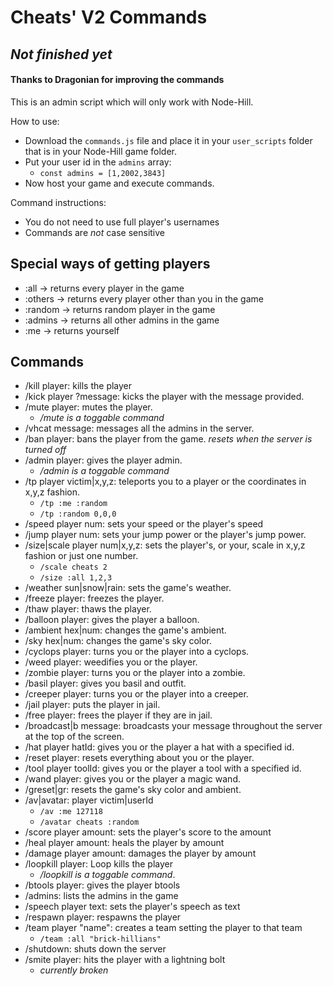 # Cheats' V2 Commands

## *Not finished yet*

#### Thanks to Dragonian for improving the commands

This is an admin script which will only work with Node-Hill.

How to use:
- Download the `commands.js` file and place it in your `user_scripts` folder that is in your Node-Hill game folder.
- Put your user id in the `admins` array:
    - `const admins = [1,2002,3843]`
- Now host your game and execute commands.


Command instructions:
- You do not need to use full player's usernames
- Commands are *not* case sensitive


## Special ways of getting players
- :all -> returns every player in the game
- :others -> returns every player other than you in the game
- :random -> returns random player in the game
- :admins -> returns all other admins in the game
- :me -> returns yourself

## Commands
- /kill player: kills the player
- /kick player ?message: kicks the player with the message provided.
- /mute player: mutes the player.
    -  */mute is a toggable command*
- /vhcat message: messages all the admins in the server.
- /ban player: bans the player from the game. *resets when the server is turned off*
- /admin player: gives the player admin.
    -  */admin is a toggable command*
- /tp player victim|x,y,z: teleports you to a player or the coordinates in x,y,z fashion.
    - `/tp :me :random`
    - `/tp :random 0,0,0`
- /speed player num: sets your speed or the player's speed
- /jump player num: sets your jump power or the player's jump power.
- /size|scale player num|x,y,z: sets the player's, or your, scale in x,y,z fashion or just one number.
    - `/scale cheats 2`
    - `/size :all 1,2,3`
- /weather sun|snow|rain: sets the game's weather.
- /freeze player: freezes the player.
- /thaw player: thaws the player.
- /balloon player: gives the player a balloon.
- /ambient hex|num: changes the game's ambient.
- /sky hex|num: changes the game's sky color.
- /cyclops player: turns you or the player into a cyclops.
- /weed player: weedifies you or the player.
- /zombie player: turns you or the player into a zombie.
- /basil player: gives you basil and outfit.
- /creeper player: turns you or the player into a creeper.
- /jail player: puts the player in jail.
- /free player: frees the player if they are in jail.
- /broadcast|b message: broadcasts your message throughout the server at the top of the screen.
- /hat player hatId: gives you or the player a hat with a specified id.
- /reset player: resets everything about you or the player.
- /tool player toolId: gives you or the player a tool with a specified id.
- /wand player: gives you or the player a magic wand.
- /greset|gr: resets the game's sky color and ambient.
- /av|avatar: player victim|userId
    - `/av :me 127118`
    - `/avatar cheats :random`
- /score player amount: sets the player's score to the amount
- /heal player amount: heals the player by amount
- /damage player amount: damages the player by amount
- /loopkill player: Loop kills the player
    -  */loopkill is a toggable command*. 
- /btools player: gives the player btools
- /admins: lists the admins in the game
- /speech player text: sets the player's speech as text
- /respawn player: respawns the player
- /team player "name": creates a team setting the player to that team
    - `/team :all "brick-hillians"`
- /shutdown: shuts down the server
- /smite player: hits the player with a lightning bolt
    - *currently broken*
